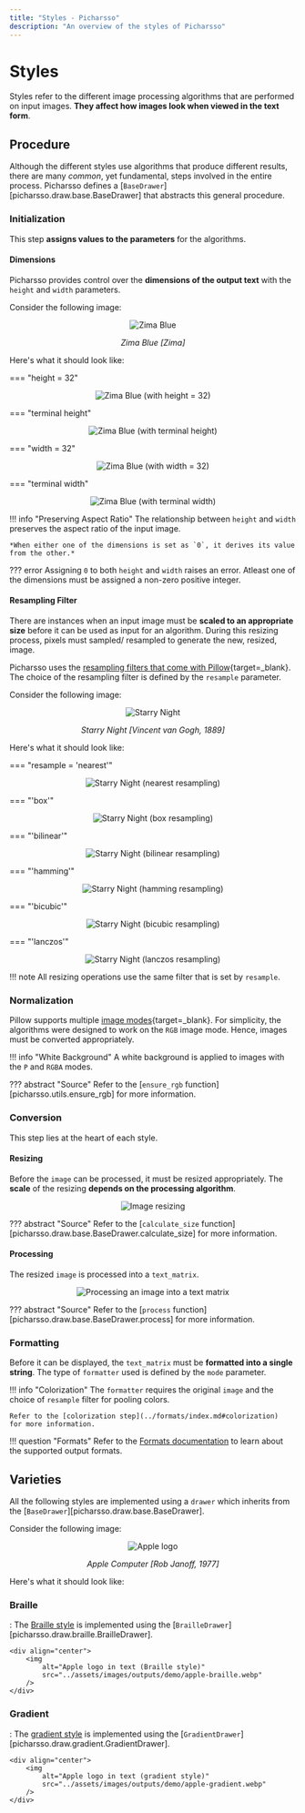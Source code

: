 ```yaml
---
title: "Styles - Picharsso"
description: "An overview of the styles of Picharsso"
---
```


# Styles

Styles refer to the different image processing algorithms
that are performed on input images.
**They affect how images look when viewed in the text form**.

## Procedure

Although the different styles use algorithms that produce different results,
there are many *common*, yet fundamental, steps involved in the entire process.
Picharsso defines a [`BaseDrawer`][picharsso.draw.base.BaseDrawer]
that abstracts this general procedure.

### Initialization

This step **assigns values to the parameters** for the algorithms.

#### Dimensions

Picharsso provides control over the **dimensions of the output text**
with the `height` and `width` parameters.

Consider the following image:

<div align="center">
    <p>
        <img alt="Zima Blue" src="../assets/images/subjects/zima.webp" />
    </p>
    <p>
        <em>Zima Blue [Zima]</em>
    </p>
</div>

Here's what it should look like:

=== "height = 32"
    <div align="center">
        <img
            alt="Zima Blue (with height = 32)"
            src="../assets/images/outputs/draw/dimensions/zima-h32.webp"
        />
    </div>

=== "terminal height"
    <div align="center">
        <img
            alt="Zima Blue (with terminal height)"
            src="../assets/images/outputs/draw/dimensions/zima-term-h.webp"
        />
    </div>

=== "width = 32"
    <div align="center">
        <img
            alt="Zima Blue (with width = 32)"
            src="../assets/images/outputs/draw/dimensions/zima-w32.webp"
        />
    </div>

=== "terminal width"
    <div align="center">
        <img
            alt="Zima Blue (with terminal width)"
            src="../assets/images/outputs/draw/dimensions/zima-term-w.webp"
        />
    </div>

!!! info "Preserving Aspect Ratio"
    The relationship between `height` and `width` preserves the aspect ratio of the input image.

    *When either one of the dimensions is set as `0`, it derives its value from the other.*

??? error
    Assigning `0` to both `height` and `width` raises an error.
    Atleast one of the dimensions must be assigned a non-zero positive integer.

#### Resampling Filter

There are instances when an input image must be **scaled to an appropriate size**
before it can be used as input for an algorithm.
During this resizing process, pixels must sampled/ resampled
to generate the new, resized, image.

Picharsso uses the [resampling filters that come with Pillow](https://pillow.readthedocs.io/en/stable/handbook/concepts.html#filters){target=_blank}.
The choice of the resampling filter is defined by the `resample` parameter.

Consider the following image:

<div align="center">
    <p>
        <img alt="Starry Night" src="../assets/images/subjects/starry-night.webp" />
    </p>
    <p>
        <em>Starry Night [Vincent van Gogh, 1889]</em>
    </p>
</div>

Here's what it should look like:

=== "resample = 'nearest'"
    <div align="center">
        <img
            alt="Starry Night (nearest resampling)"
            src="../assets/images/outputs/draw/resample/starry-night-resample-nearest.webp"
        />
    </div>

=== "'box'"
    <div align="center">
        <img
            alt="Starry Night (box resampling)"
            src="../assets/images/outputs/draw/resample/starry-night-resample-box.webp"
        />
    </div>

=== "'bilinear'"
    <div align="center">
        <img
            alt="Starry Night (bilinear resampling)"
            src="../assets/images/outputs/draw/resample/starry-night-resample-bilinear.webp"
        />
    </div>

=== "'hamming'"
    <div align="center">
        <img
            alt="Starry Night (hamming resampling)"
            src="../assets/images/outputs/draw/resample/starry-night-resample-hamming.webp"
        />
    </div>

=== "'bicubic'"
    <div align="center">
        <img
            alt="Starry Night (bicubic resampling)"
            src="../assets/images/outputs/draw/resample/starry-night-resample-bicubic.webp"
        />
    </div>

=== "'lanczos'"
    <div align="center">
        <img
            alt="Starry Night (lanczos resampling)"
            src="../assets/images/outputs/draw/resample/starry-night-resample-lanczos.webp"
        />
    </div>

!!! note
    All resizing operations use the same filter that is set by `resample`.

### Normalization

Pillow supports multiple [image modes](https://pillow.readthedocs.io/en/stable/handbook/concepts.html#modes){target=_blank}.
For simplicity, the algorithms were designed to work on the `RGB` image mode.
Hence, images must be converted appropriately.

!!! info "White Background"
    A white background is applied to images with the `P` and `RGBA` modes.

??? abstract "Source"
    Refer to the [`ensure_rgb` function][picharsso.utils.ensure_rgb] for more information.

### Conversion

This step lies at the heart of each style.

#### Resizing

Before the `image` can be processed, it must be resized appropriately.
The **scale** of the resizing **depends on the processing algorithm**.

<div align="center">
    <img alt="Image resizing" src="../assets/images/diagrams/styles/overview/resizing.webp">
</div>

??? abstract "Source"
    Refer to the [`calculate_size` function][picharsso.draw.base.BaseDrawer.calculate_size]
    for more information.

#### Processing

The resized `image` is processed into a `text_matrix`.

<div align="center">
    <img alt="Processing an image into a text matrix" src="../assets/images/diagrams/styles/overview/processing.webp">
</div>

??? abstract "Source"
    Refer to the [`process` function][picharsso.draw.base.BaseDrawer.process]
    for more information.

### Formatting

Before it can be displayed, the `text_matrix` must be **formatted into a single string**.
The type of `formatter` used is defined by the `mode` parameter.

!!! info "Colorization"
    The `formatter` requires the original `image` and the choice of `resample` filter
    for pooling colors.
    
    Refer to the [colorization step](../formats/index.md#colorization)
    for more information.

!!! question "Formats"
    Refer to the [Formats documentation](../formats/index.md)
    to learn about the supported output formats.

## Varieties

All the following styles are implemented using a `drawer`
which inherits from the [`BaseDrawer`][picharsso.draw.base.BaseDrawer].

Consider the following image:

<div align="center">
    <p>
        <img alt="Apple logo" src="../assets/images/subjects/apple.webp" />
    </p>
    <p>
        <em>Apple Computer [Rob Janoff, 1977]</em>
    </p>
</div>

Here's what it should look like:

### Braille
:   The [Braille style](braille.md) is implemented using the
    [`BrailleDrawer`][picharsso.draw.braille.BrailleDrawer].

    <div align="center">
        <img
            alt="Apple logo in text (Braille style)"
            src="../assets/images/outputs/demo/apple-braille.webp"
        />
    </div>

### Gradient
:   The [gradient style](gradient.md) is implemented using the
    [`GradientDrawer`][picharsso.draw.gradient.GradientDrawer].

    <div align="center">
        <img
            alt="Apple logo in text (gradient style)"
            src="../assets/images/outputs/demo/apple-gradient.webp"
        />
    </div>